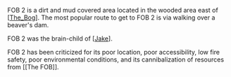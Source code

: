 FOB 2 is a dirt and mud covered area located in the wooded area east of [[The_Bog]]. The most popular route to get to FOB 2 is via walking over a beaver's dam.

FOB 2 was the brain-child of [[Jake]].

FOB 2 has been criticized for its poor location, poor accessibility, low fire safety, poor environmental conditions, and its cannibalization of resources from [[The FOB]].

[//begin]: # "Autogenerated link references for markdown compatibility"
[The_Bog]: The_Bog "The_Bog"
[Jake]: ../../../People/Jake "Jake"
[//end]: # "Autogenerated link references"